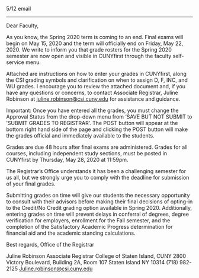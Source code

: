 5/12 email

----
Dear Faculty,
 
As you know, the Spring 2020 term is coming to an end. Final exams will begin on May 15, 2020 and the term will officially end on Friday, May 22, 2020. 
We write to inform you that grade rosters for the Spring 2020 semester are now open and visible in CUNYfirst through the faculty self-service menu.
 
Attached are instructions on how to enter your grades in CUNYfirst, along the CSI grading symbols and clarification on when to assign D, F, INC, and WU grades. I encourage you to review the attached document and, if you have any questions or concerns, to contact Associate Registrar, Juline Robinson at juline.robinson@csi.cuny.edu for assistance and guidance.
 
Important:
Once you have entered all the grades, you must change the Approval Status from the drop-down menu from ‘SAVE BUT NOT SUBMIT to ’SUBMIT GRADES TO REGISTRAR’. The POST button will appear at the bottom right hand side of the page and clicking the POST button will make the grades official and immediately available to the students.
 
Grades are due 48 hours after final exams are administered.  Grades for all courses, including independent study sections, must be posted in CUNYfirst by Thursday, May 28, 2020 at 11:59pm. 
 
The Registrar’s Office understands it has been a challenging semester for us all, but we strongly urge you to comply with the deadline for submission of your final grades. 
 
Submitting grades on time will give our students the necessary opportunity to consult with their advisors before making their final decisions of opting-in to the Credit/No Credit grading option available in Spring 2020.  Additionally, entering grades on time will prevent delays in conferral of degrees, degree verification for employers, enrollment for the Fall semester, and the completion of the Satisfactory Academic Progress determination for financial aid and the academic standing calculations.
 
Best regards,
Office of the Registrar
 
 
 
Juline Robinson
Associate Registrar
College of Staten Island, CUNY
2800 Victory Boulevard, Building 2A, Room 107
Staten Island NY 10314
(718) 982-2125
Juline.robinson@csi.cuny.edu
 
